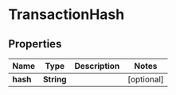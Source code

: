 

# TransactionHash


## Properties

Name | Type | Description | Notes
------------ | ------------- | ------------- | -------------
**hash** | **String** |  |  [optional]



